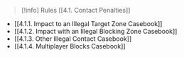 > [!info] Rules
> [[4.1. Contact Penalties]]

- [[4.1.1. Impact to an Illegal Target Zone Casebook]]
- [[4.1.2. Impact with an Illegal Blocking Zone Casebook]]
- [[4.1.3. Other Illegal Contact Casebook]]
- [[4.1.4. Multiplayer Blocks Casebook]]
